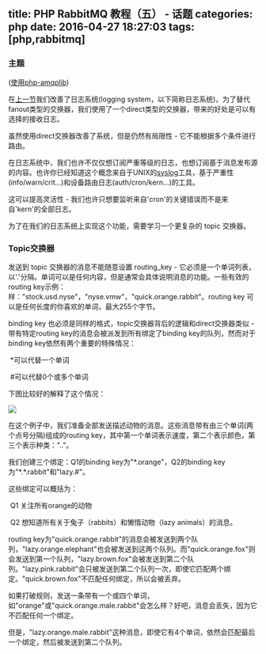 title: PHP RabbitMQ 教程（五） - 话题
categories: php
date: 2016-04-27 18:27:03
tags:  [php,rabbitmq]
---

### 主题

([使用php-amqplib](https://github.com/php-amqplib/php-amqplib))

在[上一节](/2016/04/24/php-rabbitmq-tutorial-four.html)我们改善了日志系统(logging system，以下简称日志系统)，为了替代fanout类型的交换器，我们使用了一个direct类型的交换器，带来的好处是可以有选择的接收日志。

虽然使用direct交换器改善了系统，但是仍然有局限性 - 它不能根据多个条件进行路由。

在日志系统中，我们也许不仅仅想订阅严重等级的日志，也想订阅基于消息发布源的内容。也许你已经知道这个概念来自于UNIX的[syslog](http://en.wikipedia.org/wiki/Syslog)工具，基于严重性(info/warn/crit...)和设备路由日志(auth/cron/kern...)的工具。

这可以提高灵活性 - 我们也许只想要监听来自'cron'的关键错误而不是来自'kern'的全部日志。

为了在我们的日志系统上实现这个功能，需要学习一个更复杂的 topic 交换器。

### Topic交换器

发送到 topic 交换器的消息不能随意设置 routing_key - 它必须是一个单词列表，以'.'分隔。单词可以是任何内容，但是通常会具体说明消息的功能。一些有效的routing key示例：样："stock.usd.nyse"，"nyse.vmw"，"quick.orange.rabbit"。routing key 可以是任何长度的你喜欢的单词，最大255个字节。

binding key 也必须是同样的格式，topic交换器背后的逻辑和direct交换器类似 - 带有特定routing key的消息会被派发到所有绑定了binding key的队列，然而对于binding key依然有两个重要的特殊情况：

​	*可以代替一个单词

​	\#可以代替0个或多个单词

下图比较好的解释了这个情况：

![](/rabbitmq/python-five.png)	

在这个例子中，我们准备全部发送描述动物的消息。这些消息带有由三个单词(两个点号分隔)组成的routing key，其中第一个单词表示速度，第二个表示颜色，第三个表示种类："<speed>.<colour>.<species>"。

我们创建三个绑定：Q1的binding key为"\*.orange"，Q2的binding key为"\*.\*.rabbit"和"lazy.\#"。

这些绑定可以概括为：

​	Q1 关注所有orange的动物

​	Q2 想知道所有关于兔子（rabbits）和懒惰动物（lazy animals）的消息。

routing key为"quick.orange.rabbit"的消息会被发送到两个队列，"lazy.orange.elephant"也会被发送到这两个队列。而"quick.orange.fox"则会发送到第一个队列，"lazy.brown.fox"会被发送到第二个队列。"lazy.pink.rabbit"会只被发送到第二个队列一次，即使它匹配两个绑定。"quick.brown.fox"不匹配任何绑定，所以会被丢弃。

如果打破规则，发送一条带有一个或四个单词，如"orange"或"quick.orange.male.rabbit"会怎么样？好吧，消息会丢失，因为它不匹配任何一个绑定。

但是，"lazy.orange.male.rabbit"这种消息，即使它有4个单词，依然会匹配最后一个绑定，然后被发送到第二个队列。









